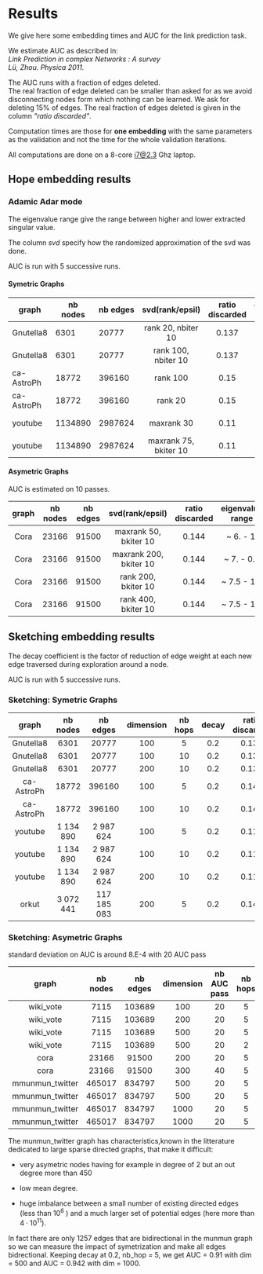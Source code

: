 # Results

We give here some embedding times and AUC for the link prediction task.

We estimate AUC as described in:  
*Link Prediction in complex Networks : A survey  
Lü, Zhou. Physica 2011.*  

The AUC runs with a fraction of edges deleted.  
The real fraction of edge deleted can be smaller than asked for as we avoid disconnecting nodes
form which nothing can be learned. We ask for deleting 15% of edges. The real fraction of edges deleted
is given in the column *"ratio discarded"*.

Computation times are those for **one embedding** with the same parameters as the validation and not the time
for the whole validation iterations.

All computations are done on a 8-core i7@2.3 Ghz laptop.

## Hope embedding results

### Adamic Adar mode

The eigenvalue range give the range between higher and lower extracted singular value.

The column *svd* specify how the randomized approximation of the svd was done.

AUC is run with 5 successive runs.

#### Symetric Graphs

|  graph     | nb nodes | nb edges   |  svd(rank/epsil)      | ratio discarded | eigenvalue range | AUC (link)|  time(s)  |
|  ------    |  ---     | -------    |    :-------:          |   :-------:     |   :------:       |  ----     | :-----:   |
| Gnutella8  | 6301     | 20777      | rank 20, nbiter 10    |     0.137       |   21.6 - 4.8     |    0.82   |  1.2      |
| Gnutella8  | 6301     | 20777      | rank 100, nbiter 10   |     0.137       |   21.6 - 2.5     |    0.71   |  1.6      |
| ca-AstroPh | 18772    | 396160     | rank 100              |     0.15        |   83.7 - 14.3    |    0.964  |  11       |
| ca-AstroPh | 18772    | 396160     | rank 20               |     0.15        |   83.7 - 33      |    0.93   |  3.5      |
| youtube    | 1134890  | 2987624    | maxrank 30            |     0.11        |   4270 - 218     |    0.60   |   490     |
| youtube    | 1134890  | 2987624    | maxrank 75, bkiter 10 |     0.11        |   4270 - 140     |    0.64   |  1210     |

#### Asymetric Graphs

AUC is estimated on 10 passes.

|  graph     | nb nodes | nb edges   |  svd(rank/epsil)       | ratio discarded | eigenvalue range | AUC (link)|  time(s)  |
|  :------:  |  :-----: | :-------:  |    :-------:           |   :-------:     |   :------:       |  ----     | :-----:   |
|  Cora      | 23166    |  91500     | maxrank 50, bkiter 10  |     0.144       |  ~ 6. - 1.       |    0.81   |   0.3     |
|  Cora      | 23166    |  91500     | maxrank 200, bkiter 10 |     0.144       |  ~ 7. - 0.8      |    0.837  |   1.7     |
|  Cora      | 23166    |  91500     | rank 200, bkiter 10    |     0.144       |  ~ 7.5 - 1.5     |    0.86   |   5.9     |
|  Cora      | 23166    |  91500     | rank 400, bkiter 10    |     0.144       |  ~ 7.5 - 1.1     |    0.84   |   14.4    |

## Sketching embedding results

The decay coefficient is the factor of reduction of edge weight at each new edge traversed during exploration around a node.

AUC is run with 5 successive runs.

### Sketching: Symetric Graphs

|  graph        | nb nodes   | nb edges    | dimension   |   nb hops    |  decay     |  ratio discarded |  AUC      | time(s)  |
|  :---:        |  :---:     | :-------:   |  :-------:  |   :-------:  |  :-------: |   :---------:    |  :----:   | :-----:  |
| Gnutella8     |  6301      |   20777     |  100        |    5         |    0.2     |   0.137          |  0.93     |          |
| Gnutella8     |  6301      |   20777     |  100        |    10        |    0.2     |   0.137          |  0.90     |          |
| Gnutella8     |  6301      |   20777     |  200        |    10        |    0.2     |   0.137          |  0.96     |          |
| ca-AstroPh    | 18772      |  396160     |  100        |    5         |    0.2     |   0.148          |  0.968    |          |
| ca-AstroPh    | 18772      |  396160     |  100        |    10        |    0.2     |   0.148          |  0.948    |          |
| youtube       | 1 134 890  | 2 987 624   |  100        |    5         |    0.2     |   0.119          |  0.96     |   21     |
| youtube       | 1 134 890  | 2 987 624   |  100        |    10        |    0.2     |   0.119          |  0.948    |   36     |
| youtube       | 1 134 890  | 2 987 624   |  200        |    10        |    0.2     |   0.119          |  0.974    |   73     |
| orkut         | 3 072 441  | 117 185 083 |  200        |     5        |    0.2     |   0.149          |  0.955    |   527    |

### Sketching: Asymetric Graphs

standard deviation on AUC is around 8.E-4 with 20 AUC pass

|  graph             | nb nodes | nb edges   | dimension   |  nb AUC pass | nb hops   |  decay    |  ratio     |  AUC     | time(s)   |
|  :----------:      |  :---:   | :-------:  |  :-------:  |   :-------:  |  :-----:  |   :-----: |  :----:    | :-----:  | :-------: |
| wiki_vote          | 7115     |  103689    |   100       |     20       |    5      |    0.1    |   0.147    |  0.883   |   0.5     |
| wiki_vote          | 7115     |  103689    |   200       |     20       |    5      |    0.1    |   0.147    |  0.896   |   ~1      |
| wiki_vote          | 7115     |  103689    |   500       |     20       |    5      |    0.1    |   0.147    |  0.922   |   ~1.5    |
| wiki_vote          | 7115     |  103689    |   500       |     20       |    2      |    0.25   |   0.147    |  0.94    |   ~1.5    |
| cora               | 23166    |  91500     |   200       |     20       |    5      |    0.2    |   0.143    |  0.924   |   ~1.     |
| cora               | 23166    |  91500     |   300       |     40       |    5      |    0.5    |   0.143    |  0.932   |   ~2.     |
| mmunmun_twitter    | 465017   |  834797    |   500       |     20       |    5      |    0.1    |   0.085    |  0.78    |   73      |
| mmunmun_twitter    | 465017   |  834797    |   500       |     20       |    5      |    0.2    |   0.085    |  0.787   |   74      |
| mmunmun_twitter    | 465017   |  834797    |   1000      |     20       |    5      |    0.2    |   0.085    |  0.80    |  160      |
| mmunmun_twitter    | 465017   |  834797    |   1000      |     20       |    5      |    0.5    |   0.085    |  0.788   |  160      |

The munmun_twitter graph has characteristics,known in the litterature dedicated to large sparse directed graphs, that make it difficult:

- very asymetric nodes having for example in degree of 2 but an out degree more than 450

- low mean degree.

- huge imbalance between a small number of existing directed edges (less than $10^{6}$ ) and a much larger set of potential edges (here more than $4 \cdot 10^{11}$).  

In fact there are only 1257 edges that are bidirectional in the munmun graph so we can measure the impact of symetrization and make all edges bidrectional.
Keeping decay at 0.2, nb_hop = 5, we get AUC = 0.91 with dim = 500 and AUC = 0.942 with dim = 1000.
